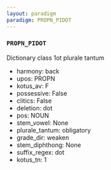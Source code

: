 ```yaml
---
layout: paradigm
paradigm: PROPN_PIDOT
---
```

### ` PROPN_PIDOT `

Dictionary class 1ot plurale tantum
* harmony: back
* upos: PROPN
* kotus_av: F
* possessive: False
* clitics: False
* deletion: dot
* pos: NOUN
* stem_vowel: None
* plurale_tantum: obligatory
* grade_dir: weaken
* stem_diphthong: None
* suffix_regex: dot
* kotus_tn: 1
